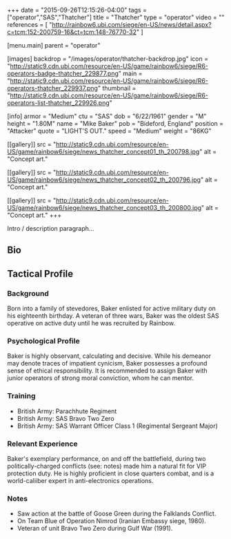 +++
date = "2015-09-26T12:15:26-04:00"
tags = ["operator","SAS","Thatcher"]
title = "Thatcher"
type = "operator"
video = ""
references = [
  "http://rainbow6.ubi.com/siege/en-US/news/detail.aspx?c=tcm:152-200759-16&ct=tcm:148-76770-32"
]

[menu.main]
  parent = "operator"

[images]
  backdrop = "/images/operator/thatcher-backdrop.jpg"
  icon = "http://static9.cdn.ubi.com/resource/en-US/game/rainbow6/siege/R6-operators-badge-thatcher_229877.png"
  main = "http://static9.cdn.ubi.com/resource/en-US/game/rainbow6/siege/R6-operators-thatcher_229937.png"
  thumbnail = "http://static9.cdn.ubi.com/resource/en-US/game/rainbow6/siege/R6-operators-list-thatcher_229926.png"

[info]
  armor = "Medium"
  ctu = "SAS"
  dob = "6/22/1961"
  gender = "M"
  height = "1.80M"
  name = "Mike Baker"
  pob = "Bideford, England"
  position = "Attacker"
  quote = "LIGHT'S OUT."
  speed = "Medium"
  weight = "86KG"

[[gallery]]
  src = "http://static9.cdn.ubi.com/resource/en-US/game/rainbow6/siege/news_thatcher_concept01_th_200798.jpg"
  alt = "Concept art."

[[gallery]]
  src = "http://static9.cdn.ubi.com/resource/en-US/game/rainbow6/siege/news_thatcher_concept02_th_200796.jpg"
  alt = "Concept art."

[[gallery]]
  src = "http://static9.cdn.ubi.com/resource/en-US/game/rainbow6/siege/news_thatcher_concept03_th_200800.jpg"
  alt = "Concept art."
+++

Intro / description paragraph...<!--more-->

## Bio

## Tactical Profile

### Background

Born into a family of stevedores, Baker enlisted for active military duty on his eighteenth birthday. A veteran of three wars, Baker was the oldest SAS operative on active duty until he was recruited by Rainbow.

### Psychological Profile

Baker is highly observant, calculating and decisive. While his demeanor may denote traces of impatient cynicism, Baker possesses a profound sense of ethical responsibility. It is recommended to assign Baker with junior operators of strong moral conviction, whom he can mentor.

### Training

* British Army: Parachhute Regiment
* British Army: SAS Bravo Two Zero
* British Army: SAS Warrant Officer Class 1 (Regimental Sergeant Major)

### Relevant Experience

Baker's exemplary performance, on and off the battlefield, during two politically-charged conflicts (see: notes) made him a natural fit for VIP protection duty. He is highly proficient in close quarters combat, and is a world-caliiber expert in anti-electronics operations.

### Notes

* Saw action at the battle of Goose Green during the Falklands Conflict.
* On Team Blue of Operation Nimrod (Iranian Embassy siege, 1980).
* Veteran of unit Bravo Two Zero during Gulf War (1991).
